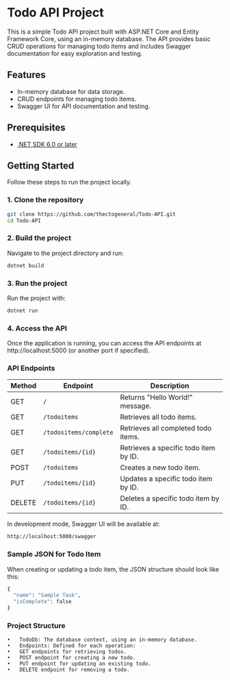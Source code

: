 # Todo API Project

This is a simple Todo API project built with ASP.NET Core and Entity Framework Core, using an in-memory database. The API provides basic CRUD operations for managing todo items and includes Swagger documentation for easy exploration and testing.

## Features

- In-memory database for data storage.
- CRUD endpoints for managing todo items.
- Swagger UI for API documentation and testing.

## Prerequisites

- [.NET SDK 6.0 or later](https://dotnet.microsoft.com/download)
  
## Getting Started

Follow these steps to run the project locally.

### 1. Clone the repository

```bash
git clone https://github.com/thectogeneral/Todo-API.git
cd Todo-API
```

### 2. Build the project

Navigate to the project directory and run:

```bash
dotnet build
```

### 3. Run the project

Run the project with:
```bash
dotnet run
```

### 4. Access the API

Once the application is running, you can access the API endpoints at http://localhost:5000 (or another port if specified).

### API Endpoints

| Method | Endpoint                 | Description                            |
|--------|---------------------------|----------------------------------------|
| GET    | `/`                      | Returns "Hello World!" message.        |
| GET    | `/todoitems`             | Retrieves all todo items.              |
| GET    | `/todositems/complete`   | Retrieves all completed todo items.    |
| GET    | `/todoitems/{id}`        | Retrieves a specific todo item by ID.  |
| POST   | `/todoitems`             | Creates a new todo item.               |
| PUT    | `/todoitems/{id}`        | Updates a specific todo item by ID.    |
| DELETE | `/todoitems/{id}`        | Deletes a specific todo item by ID.    |

In development mode, Swagger UI will be available at:
```bash
http://localhost:5000/swagger
```

### Sample JSON for Todo Item

When creating or updating a todo item, the JSON structure should look like this:
```bash
{
  "name": "Sample Task",
  "isComplete": false
}
```

### Project Structure

	•	TodoDb: The database context, using an in-memory database.
	•	Endpoints: Defined for each operation:
	•	GET endpoints for retrieving todos.
	•	POST endpoint for creating a new todo.
	•	PUT endpoint for updating an existing todo.
	•	DELETE endpoint for removing a todo.
